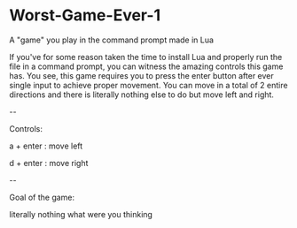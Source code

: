 # Worst-Game-Ever-1
A "game" you play in the command prompt made in Lua


If you've for some reason taken the time to install Lua and properly run the file in a command prompt, you can witness the amazing controls this game has. 
You see, this game requires you to press the enter button after ever single input to achieve proper movement.
You can move in a total of 2 entire directions and there is literally nothing else to do but move left and right.

--

Controls:

a + enter : move left

d + enter : move right

--

Goal of the game:

literally nothing what were you thinking


